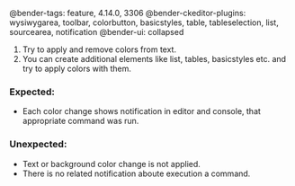 @bender-tags: feature, 4.14.0, 3306
@bender-ckeditor-plugins: wysiwygarea, toolbar, colorbutton, basicstyles, table, tableselection, list, sourcearea, notification
@bender-ui: collapsed

1. Try to apply and remove colors from text.
2. You can create additional elements like list, tables, basicstyles etc. and try to apply colors with them.

### Expected:
* Each color change shows notification in editor and console, that appropriate command was run.

### Unexpected:
* Text or background color change is not applied.
* There is no related notification aboute execution a command.
